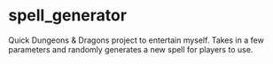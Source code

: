 # spell_generator
Quick Dungeons &amp; Dragons project to entertain myself. Takes in a few parameters and randomly generates a new spell for players to use.
